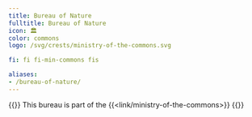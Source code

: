 ```yaml
---
title: Bureau of Nature
fulltitle: Bureau of Nature
icon: 🏛️
color: commons
logo: /svg/crests/ministry-of-the-commons.svg

fi: fi fi-min-commons fis

aliases:
- /bureau-of-nature/
---
```

{{<note series>}}
 This bureau is part of the {{<link/ministry-of-the-commons>}}
{{</note>}}